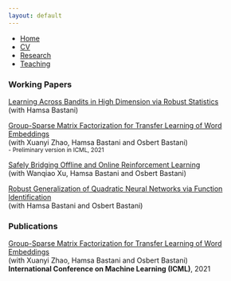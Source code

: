 ```yaml
---
layout: default
---
```


<ul>
<li><a href="./">Home</a></li>
<li><a href="./CV.pdf">CV</a></li>
<li><a href="./research.html">Research</a></li>
<li><a href="./teaching.html">Teaching</a></li>
</ul>

<div>
<h3>Working Papers</h3>

<p><a href="https://arxiv.org/abs/2112.14233">Learning Across Bandits in High Dimension via Robust Statistics</a><br>
(with Hamsa Bastani)</p>

<p><a href="https://arxiv.org/abs/2104.08928">Group-Sparse Matrix Factorization for Transfer Learning of Word Embeddings</a><br>
(with Xuanyi Zhao, Hamsa Bastani and Osbert Bastani)<br>
<small>- Preliminary version in ICML, 2021</small></p>

<p><a href="https://arxiv.org/abs/2110.13060">Safely Bridging Offline and Online Reinforcement Learning</a><br>
(with Wanqiao Xu, Hamsa Bastani and Osbert Bastani)</p>

<p><a href="https://arxiv.org/abs/2109.10935">Robust Generalization of Quadratic Neural Networks via Function Identification</a><br>
(with Hamsa Bastani and Osbert Bastani)</p>

<h3>Publications</h3>

<p><a href="http://proceedings.mlr.press/v139/xu21l.html">Group-Sparse Matrix Factorization for Transfer Learning of Word Embeddings</a><br>
(with Xuanyi Zhao, Hamsa Bastani and Osbert Bastani)<br>
<b>International Conference on Machine Learning (ICML)</b>, 2021</p>
</div>
